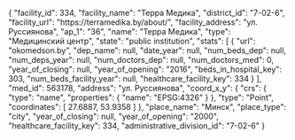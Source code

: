 {
    "facility_id": 334,
    "facility_name": "Терра Медика",
    "district_id": "7-02-6",
    "facility_url": "https:\/\/terramedika.by\/about\/",
    "facility_address": "ул. Руссиянова",
    "ap_1": "36",
    "name": "Терра Медика",
    "type": "Медицинский центр",
    "state": "public institution",
    "stats": [
        {
            "url": "okomedson.by",
            "dep_name": null,
            "date_year": null,
            "num_beds_dep": null,
            "num_deps_year": null,
            "num_doctors_dep": null,
            "num_doctors_med": 0,
            "year_of_closing": null,
            "year_of_opening": "2016",
            "beds_in_hospital_key": 303,
            "num_beds_facility_year": null,
            "healthcare_facility_key": 334
        }
    ],
    "med_id": 563178,
    "address": "ул. Руссиянова",
    "coord_x_y": {
        "crs": {
            "type": "name",
            "properties": {
                "name": "EPSG:4326"
            }
        },
        "type": "Point",
        "coordinates": [
            27.6887,
            53.9358
        ]
    },
    "place_name": "Минск",
    "place_type": "city",
    "year_of_closing": null,
    "year_of_opening": "2000",
    "healthcare_facility_key": 334,
    "administrative_division_id": "7-02-6"
}